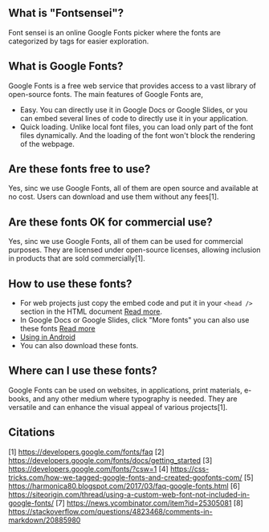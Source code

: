 ## What is "Fontsensei"?
Font sensei is an online Google Fonts picker where the fonts are categorized by tags for easier exploration.

## What is Google Fonts?
Google Fonts is a free web service that provides access to a vast library of open-source fonts. The main features of Google Fonts are, 
- Easy. You can directly use it in Google Docs or Google Slides, or you can embed several lines of code to directly use it in your application. 
- Quick loading. Unlike local font files, you can load only part of the font files dynamically. And the loading of the font won't block the rendering of the webpage.

## Are these fonts free to use?
Yes, sinc we use Google Fonts, all of them are open source and available at no cost. Users can download and use them without any fees[1].

## Are these fonts OK for commercial use?
Yes, sinc we use Google Fonts, all of them can be used for commercial purposes. They are licensed under open-source licenses, allowing inclusion in products that are sold commercially[1].

## How to use these fonts?
- For web projects just copy the embed code and put it in your `<head />` section in the HTML document [Read more](https://developers.google.com/fonts/docs/getting_started).
- In Google Docs or Google Slides, click "More fonts" you can also use these fonts [Read more](https://fonts.google.com/knowledge/choosing_type/adding_fonts_to_google_docs)
- [Using in Android](https://developers.google.com/fonts/docs/android) 
- You can also download these fonts.

## Where can I use these fonts?
Google Fonts can be used on websites, in applications, print materials, e-books, and any other medium where typography is needed. They are versatile and can enhance the visual appeal of various projects[1]. 

## Citations
[1] https://developers.google.com/fonts/faq
[2] https://developers.google.com/fonts/docs/getting_started
[3] https://developers.google.com/fonts/?csw=1
[4] https://css-tricks.com/how-we-tagged-google-fonts-and-created-goofonts-com/
[5] https://harmonica80.blogspot.com/2017/03/faq-google-fonts.html
[6] https://siteorigin.com/thread/using-a-custom-web-font-not-included-in-google-fonts/
[7] https://news.ycombinator.com/item?id=25305081
[8] https://stackoverflow.com/questions/4823468/comments-in-markdown/20885980
